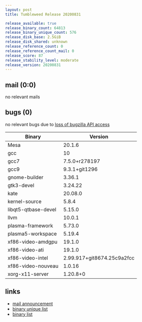 ```yaml
---
layout: post
title: Tumbleweed Release 20200831

release_available: true
release_binary_count: 64813
release_binary_unique_count: 576
release_disk_base: 2.5GiB
release_disk_shared: unknown
release_reference_count: 0
release_reference_count_mail: 0
release_score: 87
release_stability_level: moderate
release_version: 20200831
---
```


## mail (0:0)

no relevant mails

## bugs (0)

<!--more-->

no relevant bugs due to [loss of bugzilla API access](https://bugzilla.opensuse.org/show_bug.cgi?id=1157722)

Binary | Version
--- | ---
Mesa | 20.1.6
gcc | 10
gcc7 | 7.5.0+r278197
gcc9 | 9.3.1+git1296
gnome-builder | 3.36.1
gtk3-devel | 3.24.22
kate | 20.08.0
kernel-source | 5.8.4
libqt5-qtbase-devel | 5.15.0
llvm | 10.0.1
plasma-framework | 5.73.0
plasma5-workspace | 5.19.4
xf86-video-amdgpu | 19.1.0
xf86-video-ati | 19.1.0
xf86-video-intel | 2.99.917+git8674.25c9a2fcc
xf86-video-nouveau | 1.0.16
xorg-x11-server | 1.20.8+0

## links

- [mail announcement](https://lists.opensuse.org/opensuse-factory/2020-09/msg00035.html)
- [binary unique list](http://download.opensuse.org/history/20200831/rpm.unique.list)
- [binary list](http://download.opensuse.org/history/20200831/rpm.list)
